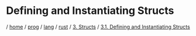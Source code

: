 # Defining and Instantiating Structs

/ [home](/README.md) / [prog](/prog/README.md) / [lang](/prog/lang/README.md) / [rust](/prog/lang/rust/README.md) / [3. Structs](/prog/lang/rust/3_structs/README.md) / [3.1. Defining and Instantiating Structs](/prog/lang/rust/3_structs/3.1_defining_and_instantiating_structs.md)
